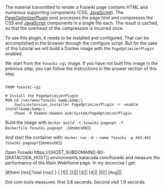  The material transmitted to render a Foswiki page contains HTML and numerous supporting components (CSS, [JavaScript](http://cdlhttps://[[HOST_SUBDOMAIN]]-80-[[KATACODA_HOST]].environments.katacoda.com/KatacodaCourses/Foswiki0/KcDockerAF/JavaScript?topicparent=KatacodaCourses/Foswiki0/KcDockerAF.ScenarioStep06 "Create this topic")). The [PageOptimizerPlugin](https://foswiki.org/Extensions/PageOptimizerPlugin) post processes the page html and compresses the CSS and [JavaScript](http://cdlhttps://[[HOST_SUBDOMAIN]]-80-[[KATACODA_HOST]].environments.katacoda.com/KatacodaCourses/Foswiki0/KcDockerAF/JavaScript?topicparent=KatacodaCourses/Foswiki0/KcDockerAF.ScenarioStep06 "Create this topic") components in a single file each. The result is cached, so that the overhead of the compression is incurred once.

 To use this plugin, it needs to be installed and configured. That can be accomplished in the browser through the configure script. But for the sake of this tutorial we will build a Docker image with the `PageOptimizerPlugin` enabled.

 We start from the `foswiki-cgi` image. If you have not built this image in the previous step, you can follow the instructions in the answer section of this step.

```

FROM foswiki-cgi

# Install the PageOptimizerPlugin
RUN cd /var/www/foswiki &amp;&amp;\
    tools/extension_installer PageOptimizerPlugin -r -enable install&amp;&amp;\
    chown -R daemon:daemon pub/System/PageOptimizerPlugin

```

 Build the image with `docker build -t foswiki-pageopt -f Dockerfile.foswiki.pageopt .`{{execute}}.

 And start the container with: `docker run -d --name foswiki -p 443:443 foswiki-pageopt`{{execute}}.

 Open Foswiki https://[[HOST_SUBDOMAIN]]-80-[[KATACODA_HOST]].environments.katacoda.com/foswiki and measure the performance of the Main.WebHome page. In my excercise I get:

|#|html (ms)|Total (ms)|
|-|
|1|||
|2|||
|3|||
|4|||
|5|||
|Avg|||

 Dot com tools measures: first 3.8 seconds. Second visit 1.9 seconds

